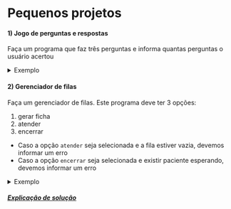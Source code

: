 # Pequenos projetos

#### 1) Jogo de perguntas e respostas

Faça um programa que faz três perguntas e informa quantas perguntas o usuário acertou

<details>
  <summary>Exemplo</summary>

```
JOGO DE PERGUNTAS

Qual estado brasileiro tem a bandeira mais bonita?
Pernambuco

ACERTOU!

Qual a capital de Pernambuco?
Recife

ACERTOU!

Qual o nome do melhor time de Pernambuco?
Sport

ACERTOU!

Você acertou 3 perguntas!
```
</details>

#### 2) Gerenciador de filas

Faça um gerenciador de filas. Este programa deve ter 3 opções:

1. gerar ficha
2. atender
3. encerrar

- Caso a opção `atender` seja selecionada e a fila estiver vazia, devemos informar um erro
- Caso a opção `encerrar` seja selecionada e existir paciente esperando, devemos informar um erro

<details>
  <summary>Exemplo</summary>

```
Gerenciador de filas

Escolha uma opção:
1 - Gerar ficha
2 - atender
3 - encerrar

Opção: 1

Ficha gerada: 1

Escolha uma opção:
1 - Gerar ficha
2 - atender
3 - encerrar

Opção: 2

Atendendo ficha 1

Escolha uma opção:
1 - Gerar ficha
2 - atender
3 - encerrar

Opção: 2

Erro! Fila vazia!

Escolha uma opção:
1 - Gerar ficha
2 - atender
3 - encerrar

Opção: 1

Ficha gerada: 2

Escolha uma opção:
1 - Gerar ficha
2 - atender
3 - encerrar

Opção: 3

Erro! Atenda os pacientes antes de encerrar!
```
</details>

##### [Explicação de solução](https://github.com/elihimas/ExerciciosDeProgramacao/blob/main/pequenos%20projetos/gerenciador%20de%20filas/solu%C3%A7%C3%A3o%20explicada.md)